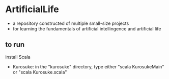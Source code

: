 # ArtificialLife
- a repository constructed of multiple small-size projects   
- for learning the fundamentals of artificial intellingence and artificial life   

## to run
install Scala
- Kurosuke: in the "kurosuke" directory, type either "scala KurosukeMain" or "scala Kurosuke.scala"
